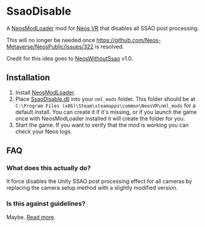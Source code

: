 # SsaoDisable

A [NeosModLoader](https://github.com/zkxs/NeosModLoader) mod for [Neos VR](https://neos.com/) that disables all SSAO post processing.

This will no longer be needed once https://github.com/Neos-Metaverse/NeosPublic/issues/322 is resolved.

Credit for this idea goes to [NeosWithoutSsao](https://github.com/hiinaspace/NeosWithoutSsao) v1.0.

## Installation
1. Install [NeosModLoader](https://github.com/zkxs/NeosModLoader).
1. Place [SsaoDisable.dll](https://github.com/zkxs/SsaoDisable/releases/latest/download/SsaoDisable.dll) into your `nml_mods` folder. This folder should be at `C:\Program Files (x86)\Steam\steamapps\common\NeosVR\nml_mods` for a default install. You can create it if it's missing, or if you launch the game once with NeosModLoader installed it will create the folder for you.
1. Start the game. If you want to verify that the mod is working you can check your Neos logs.

## FAQ
### What does this actually do?
It force disables the Unity SSAO post processing effect for all cameras by replacing the camera setup method with a slightly modified version.

### Is this against guidelines?
Maybe. [Read more](https://github.com/zkxs/NeosModLoader/blob/master/doc/neos_guidelines.md).
